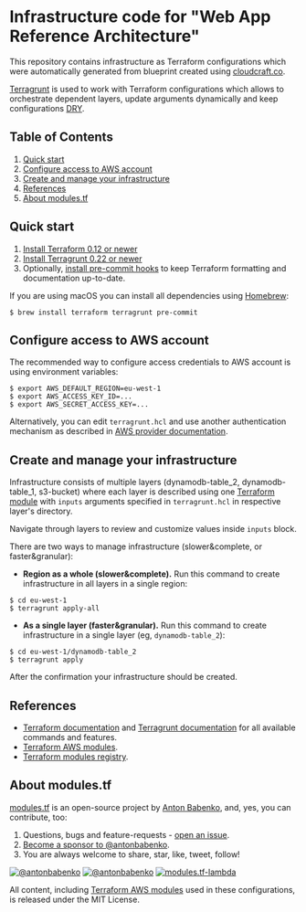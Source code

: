 # Infrastructure code for "Web App Reference Architecture"

This repository contains infrastructure as Terraform configurations which were automatically generated from blueprint created using [cloudcraft.co](https://cloudcraft.co/app).

[Terragrunt](https://terragrunt.gruntwork.io/) is used to work with Terraform configurations which allows to orchestrate dependent layers, update arguments dynamically and keep configurations [DRY](https://en.wikipedia.org/wiki/Don%27t_repeat_yourself).

## Table of Contents

1. [Quick start](#quick-start)
1. [Configure access to AWS account](#configure-access-to-aws-account)
1. [Create and manage your infrastructure](#create-and-manage-your-infrastructure)
1. [References](#references)
1. [About modules.tf](#about-modulestf)


## Quick start

1. [Install Terraform 0.12 or newer](https://www.terraform.io/intro/getting-started/install.html)
1. [Install Terragrunt 0.22 or newer](https://terragrunt.gruntwork.io/docs/getting-started/install/)
1. Optionally, [install pre-commit hooks](https://pre-commit.com/#install) to keep Terraform formatting and documentation up-to-date.

If you are using macOS you can install all dependencies using [Homebrew](https://brew.sh/):

    $ brew install terraform terragrunt pre-commit

## Configure access to AWS account

The recommended way to configure access credentials to AWS account is using environment variables:

```
$ export AWS_DEFAULT_REGION=eu-west-1
$ export AWS_ACCESS_KEY_ID=...
$ export AWS_SECRET_ACCESS_KEY=...
```

Alternatively, you can edit `terragrunt.hcl` and use another authentication mechanism as described in [AWS provider documentation](https://www.terraform.io/docs/providers/aws/index.html#authentication).

## Create and manage your infrastructure

Infrastructure consists of multiple layers (dynamodb-table_2, dynamodb-table_1, s3-bucket) where each layer is described using one [Terraform module](https://www.terraform.io/docs/configuration/modules.html) with `inputs` arguments specified in `terragrunt.hcl` in respective layer's directory.

Navigate through layers to review and customize values inside `inputs` block.

There are two ways to manage infrastructure (slower&complete, or faster&granular):
- **Region as a whole (slower&complete).** Run this command to create infrastructure in all layers in a single region:

```
$ cd eu-west-1
$ terragrunt apply-all
```

- **As a single layer (faster&granular).** Run this command to create infrastructure in a single layer (eg, `dynamodb-table_2`):

```
$ cd eu-west-1/dynamodb-table_2
$ terragrunt apply
```

After the confirmation your infrastructure should be created.


## References

* [Terraform documentation](https://www.terraform.io/docs/) and [Terragrunt documentation](https://terragrunt.gruntwork.io/docs/) for all available commands and features.
* [Terraform AWS modules](https://github.com/terraform-aws-modules/).
* [Terraform modules registry](https://registry.terraform.io/).


## About modules.tf

[modules.tf](https://github.com/antonbabenko/modules.tf-lambda) is an open-source project by [Anton Babenko](https://github.com/antonbabenko), and, yes, you can contribute, too:
1. Questions, bugs and feature-requests - [open an issue](https://github.com/antonbabenko/modules.tf-lambda).
1. [Become a sponsor to @antonbabenko](https://github.com/sponsors/antonbabenko/).
1. You are always welcome to share, star, like, tweet, follow!

[![@antonbabenko](https://img.shields.io/twitter/follow/antonbabenko.svg?style=flat&label=Follow%20@antonbabenko%20on%20Twitter)](https://twitter.com/antonbabenko) 
[![@antonbabenko](https://img.shields.io/github/followers/antonbabenko?style=flat&label=Follow%20@antonbabenko%20on%20Github)](https://github.com/antonbabenko) 
[![modules.tf-lambda](https://img.shields.io/github/stars/antonbabenko/modules.tf-lambda?style=flat&label=Star%20modules.tf-lambda%20on%20Github)](https://github.com/antonbabenko/modules.tf-lambda)

All content, including [Terraform AWS modules](https://github.com/terraform-aws-modules/) used in these configurations, is released under the MIT License.
